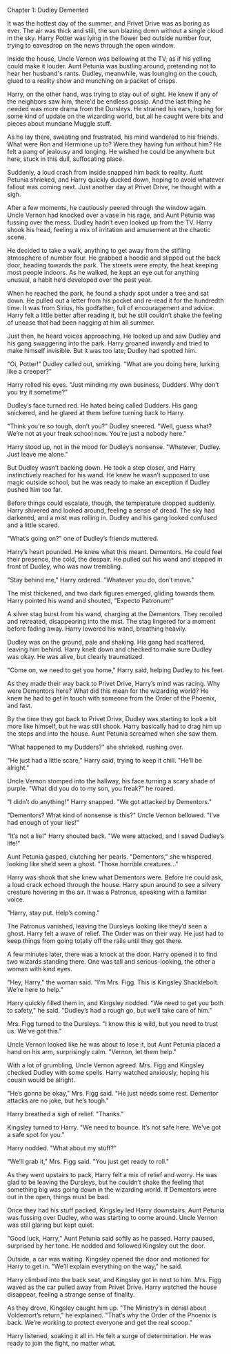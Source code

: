 Chapter 1: Dudley Demented

It was the hottest day of the summer, and Privet Drive was as boring as ever. The air was thick and still, the sun blazing down without a single cloud in the sky. Harry Potter was lying in the flower bed outside number four, trying to eavesdrop on the news through the open window.

Inside the house, Uncle Vernon was bellowing at the TV, as if his yelling could make it louder. Aunt Petunia was bustling around, pretending not to hear her husband's rants. Dudley, meanwhile, was lounging on the couch, glued to a reality show and munching on a packet of crisps.

Harry, on the other hand, was trying to stay out of sight. He knew if any of the neighbors saw him, there'd be endless gossip. And the last thing he needed was more drama from the Dursleys. He strained his ears, hoping for some kind of update on the wizarding world, but all he caught were bits and pieces about mundane Muggle stuff.

As he lay there, sweating and frustrated, his mind wandered to his friends. What were Ron and Hermione up to? Were they having fun without him? He felt a pang of jealousy and longing. He wished he could be anywhere but here, stuck in this dull, suffocating place.

Suddenly, a loud crash from inside snapped him back to reality. Aunt Petunia shrieked, and Harry quickly ducked down, hoping to avoid whatever fallout was coming next. Just another day at Privet Drive, he thought with a sigh.

After a few moments, he cautiously peered through the window again. Uncle Vernon had knocked over a vase in his rage, and Aunt Petunia was fussing over the mess. Dudley hadn’t even looked up from the TV. Harry shook his head, feeling a mix of irritation and amusement at the chaotic scene.

He decided to take a walk, anything to get away from the stifling atmosphere of number four. He grabbed a hoodie and slipped out the back door, heading towards the park. The streets were empty, the heat keeping most people indoors. As he walked, he kept an eye out for anything unusual, a habit he’d developed over the past year.

When he reached the park, he found a shady spot under a tree and sat down. He pulled out a letter from his pocket and re-read it for the hundredth time. It was from Sirius, his godfather, full of encouragement and advice. Harry felt a little better after reading it, but he still couldn’t shake the feeling of unease that had been nagging at him all summer.

Just then, he heard voices approaching. He looked up and saw Dudley and his gang swaggering into the park. Harry groaned inwardly and tried to make himself invisible. But it was too late; Dudley had spotted him.

"Oi, Potter!" Dudley called out, smirking. "What are you doing here, lurking like a creeper?"

Harry rolled his eyes. "Just minding my own business, Dudders. Why don’t you try it sometime?"

Dudley’s face turned red. He hated being called Dudders. His gang snickered, and he glared at them before turning back to Harry.

"Think you’re so tough, don’t you?" Dudley sneered. "Well, guess what? We’re not at your freak school now. You’re just a nobody here."

Harry stood up, not in the mood for Dudley’s nonsense. "Whatever, Dudley. Just leave me alone."

But Dudley wasn’t backing down. He took a step closer, and Harry instinctively reached for his wand. He knew he wasn’t supposed to use magic outside school, but he was ready to make an exception if Dudley pushed him too far.

Before things could escalate, though, the temperature dropped suddenly. Harry shivered and looked around, feeling a sense of dread. The sky had darkened, and a mist was rolling in. Dudley and his gang looked confused and a little scared.

"What’s going on?" one of Dudley’s friends muttered.

Harry’s heart pounded. He knew what this meant. Dementors. He could feel their presence, the cold, the despair. He pulled out his wand and stepped in front of Dudley, who was now trembling.

"Stay behind me," Harry ordered. "Whatever you do, don’t move."

The mist thickened, and two dark figures emerged, gliding towards them. Harry pointed his wand and shouted, "Expecto Patronum!"

A silver stag burst from his wand, charging at the Dementors. They recoiled and retreated, disappearing into the mist. The stag lingered for a moment before fading away. Harry lowered his wand, breathing heavily.

Dudley was on the ground, pale and shaking. His gang had scattered, leaving him behind. Harry knelt down and checked to make sure Dudley was okay. He was alive, but clearly traumatized.

"Come on, we need to get you home," Harry said, helping Dudley to his feet.

As they made their way back to Privet Drive, Harry’s mind was racing. Why were Dementors here? What did this mean for the wizarding world? He knew he had to get in touch with someone from the Order of the Phoenix, and fast.

By the time they got back to Privet Drive, Dudley was starting to look a bit more like himself, but he was still shook. Harry basically had to drag him up the steps and into the house. Aunt Petunia screamed when she saw them.

"What happened to my Dudders?" she shrieked, rushing over.

"He just had a little scare," Harry said, trying to keep it chill. "He’ll be alright."

Uncle Vernon stomped into the hallway, his face turning a scary shade of purple. "What did you do to my son, you freak?" he roared.

"I didn’t do anything!" Harry snapped. "We got attacked by Dementors."

"Dementors? What kind of nonsense is this?" Uncle Vernon bellowed. "I’ve had enough of your lies!"

"It’s not a lie!" Harry shouted back. "We were attacked, and I saved Dudley’s life!"

Aunt Petunia gasped, clutching her pearls. "Dementors," she whispered, looking like she’d seen a ghost. "Those horrible creatures..."

Harry was shook that she knew what Dementors were. Before he could ask, a loud crack echoed through the house. Harry spun around to see a silvery creature hovering in the air. It was a Patronus, speaking with a familiar voice.

"Harry, stay put. Help’s coming."

The Patronus vanished, leaving the Dursleys looking like they’d seen a ghost. Harry felt a wave of relief. The Order was on their way. He just had to keep things from going totally off the rails until they got there.

A few minutes later, there was a knock at the door. Harry opened it to find two wizards standing there. One was tall and serious-looking, the other a woman with kind eyes.

"Hey, Harry," the woman said. "I’m Mrs. Figg. This is Kingsley Shacklebolt. We’re here to help."

Harry quickly filled them in, and Kingsley nodded. "We need to get you both to safety," he said. "Dudley’s had a rough go, but we’ll take care of him."

Mrs. Figg turned to the Dursleys. "I know this is wild, but you need to trust us. We’ve got this."

Uncle Vernon looked like he was about to lose it, but Aunt Petunia placed a hand on his arm, surprisingly calm. "Vernon, let them help."

With a lot of grumbling, Uncle Vernon agreed. Mrs. Figg and Kingsley checked Dudley with some spells. Harry watched anxiously, hoping his cousin would be alright.

"He’s gonna be okay," Mrs. Figg said. "He just needs some rest. Dementor attacks are no joke, but he’s tough."

Harry breathed a sigh of relief. "Thanks."

Kingsley turned to Harry. "We need to bounce. It’s not safe here. We’ve got a safe spot for you."

Harry nodded. "What about my stuff?"

"We’ll grab it," Mrs. Figg said. "You just get ready to roll."

As they went upstairs to pack, Harry felt a mix of relief and worry. He was glad to be leaving the Dursleys, but he couldn’t shake the feeling that something big was going down in the wizarding world. If Dementors were out in the open, things must be bad.

Once they had his stuff packed, Kingsley led Harry downstairs. Aunt Petunia was fussing over Dudley, who was starting to come around. Uncle Vernon was still glaring but kept quiet.

"Good luck, Harry," Aunt Petunia said softly as he passed. Harry paused, surprised by her tone. He nodded and followed Kingsley out the door.

Outside, a car was waiting. Kingsley opened the door and motioned for Harry to get in. "We’ll explain everything on the way," he said.

Harry climbed into the back seat, and Kingsley got in next to him. Mrs. Figg waved as the car pulled away from Privet Drive. Harry watched the house disappear, feeling a strange sense of finality.

As they drove, Kingsley caught him up. "The Ministry’s in denial about Voldemort’s return," he explained. "That’s why the Order of the Phoenix is back. We’re working to protect everyone and get the real scoop."

Harry listened, soaking it all in. He felt a surge of determination. He was ready to join the fight, no matter what.
